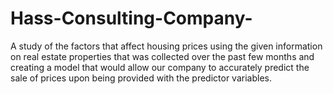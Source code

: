 # Hass-Consulting-Company-
A study of the factors that affect housing prices using the given information on real estate properties that was collected over the past few months and creating a model that would allow our company to accurately predict the sale of prices upon being provided with the predictor variables.
